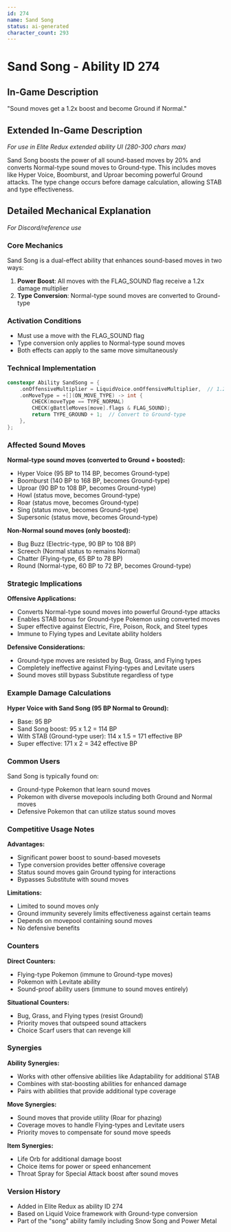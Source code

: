 ```yaml
---
id: 274
name: Sand Song
status: ai-generated
character_count: 293
---
```


# Sand Song - Ability ID 274

## In-Game Description
"Sound moves get a 1.2x boost and become Ground if Normal."

## Extended In-Game Description
*For use in Elite Redux extended ability UI (280-300 chars max)*

Sand Song boosts the power of all sound-based moves by 20% and converts Normal-type sound moves to Ground-type. This includes moves like Hyper Voice, Boomburst, and Uproar becoming powerful Ground attacks. The type change occurs before damage calculation, allowing STAB and type effectiveness.

## Detailed Mechanical Explanation
*For Discord/reference use*

### Core Mechanics
Sand Song is a dual-effect ability that enhances sound-based moves in two ways:
1. **Power Boost**: All moves with the FLAG_SOUND flag receive a 1.2x damage multiplier
2. **Type Conversion**: Normal-type sound moves are converted to Ground-type

### Activation Conditions
- Must use a move with the FLAG_SOUND flag
- Type conversion only applies to Normal-type sound moves
- Both effects can apply to the same move simultaneously

### Technical Implementation
```cpp
constexpr Ability SandSong = {
    .onOffensiveMultiplier = LiquidVoice.onOffensiveMultiplier,  // 1.2x for sound moves
    .onMoveType = +[](ON_MOVE_TYPE) -> int {
        CHECK(moveType == TYPE_NORMAL)
        CHECK(gBattleMoves[move].flags & FLAG_SOUND);
        return TYPE_GROUND + 1;  // Convert to Ground-type
    },
};
```

### Affected Sound Moves
**Normal-type sound moves (converted to Ground + boosted):**
- Hyper Voice (95 BP to 114 BP, becomes Ground-type)
- Boomburst (140 BP to 168 BP, becomes Ground-type)  
- Uproar (90 BP to 108 BP, becomes Ground-type)
- Howl (status move, becomes Ground-type)
- Roar (status move, becomes Ground-type)
- Sing (status move, becomes Ground-type)
- Supersonic (status move, becomes Ground-type)

**Non-Normal sound moves (only boosted):**
- Bug Buzz (Electric-type, 90 BP to 108 BP)
- Screech (Normal status to remains Normal)
- Chatter (Flying-type, 65 BP to 78 BP)
- Round (Normal-type, 60 BP to 72 BP, becomes Ground-type)

### Strategic Implications
**Offensive Applications:**
- Converts Normal-type sound moves into powerful Ground-type attacks
- Enables STAB bonus for Ground-type Pokemon using converted moves
- Super effective against Electric, Fire, Poison, Rock, and Steel types
- Immune to Flying types and Levitate ability holders

**Defensive Considerations:**
- Ground-type moves are resisted by Bug, Grass, and Flying types
- Completely ineffective against Flying-types and Levitate users
- Sound moves still bypass Substitute regardless of type

### Example Damage Calculations
**Hyper Voice with Sand Song (95 BP Normal to Ground):**
- Base: 95 BP
- Sand Song boost: 95 x 1.2 = 114 BP
- With STAB (Ground-type user): 114 x 1.5 = 171 effective BP
- Super effective: 171 x 2 = 342 effective BP

### Common Users
Sand Song is typically found on:
- Ground-type Pokemon that learn sound moves
- Pokemon with diverse movepools including both Ground and Normal moves
- Defensive Pokemon that can utilize status sound moves

### Competitive Usage Notes
**Advantages:**
- Significant power boost to sound-based movesets
- Type conversion provides better offensive coverage
- Status sound moves gain Ground typing for interactions
- Bypasses Substitute with sound moves

**Limitations:**
- Limited to sound moves only
- Ground immunity severely limits effectiveness against certain teams
- Depends on movepool containing sound moves
- No defensive benefits

### Counters
**Direct Counters:**
- Flying-type Pokemon (immune to Ground-type moves)
- Pokemon with Levitate ability
- Sound-proof ability users (immune to sound moves entirely)

**Situational Counters:**
- Bug, Grass, and Flying types (resist Ground)
- Priority moves that outspeed sound attackers
- Choice Scarf users that can revenge kill

### Synergies
**Ability Synergies:**
- Works with other offensive abilities like Adaptability for additional STAB
- Combines with stat-boosting abilities for enhanced damage
- Pairs with abilities that provide additional type coverage

**Move Synergies:**
- Sound moves that provide utility (Roar for phazing)
- Coverage moves to handle Flying-types and Levitate users
- Priority moves to compensate for sound move speeds

**Item Synergies:**
- Life Orb for additional damage boost
- Choice items for power or speed enhancement
- Throat Spray for Special Attack boost after sound moves

### Version History
- Added in Elite Redux as ability ID 274
- Based on Liquid Voice framework with Ground-type conversion
- Part of the "song" ability family including Snow Song and Power Metal